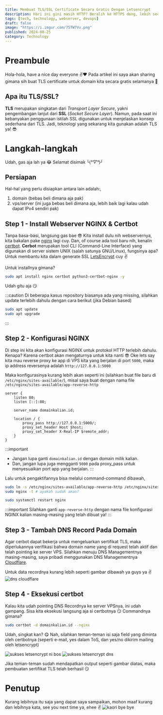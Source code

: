 ```yaml
---
title: Membuat TLS/SSL Certificate Secara Gratis Dengan Letsencrypt
description: Hari ini gini masih HTTP? Beralih ke HTTPS dong, lebih secure 😎😋
tags: [tech, technology, webserver, devops]
draft: false
image: "https://i.imgur.com/75TW7Vv.png"
published: 2024-08-25
category: Technology
---
```


# Preambule
Hola-hola, have a nice day everyone ✌️❤️ Pada artikel ini saya akan sharing gimana sih buat TLS certificate untuk domain kita secara gratis selamanya 🤔

## Apa itu TLS/SSL?
**TLS** merupakan singkatan dari _Transport Layer Secure_, yakni pengembangan lanjut dari **SSL** (_Socket Secure Layer_). Namun, pada saat ini kebanyakan penggunaan istilah SSL digunakan untuk menjelaskan konsep sederhana dari TLS. Jadi, teknologi yang sekarang kita gunakan adalah TLS ya! 😎

# Langkah-langkah
Udah, gas aja lah ya 😂 Selamat disimak ╰(*°▽°*)╯

## Persiapan
Hal-hal yang perlu disiapkan antara lain adalah:,
1. domain (bebas beli dimana aja pak)
2. vps/server (ini juga bebas beli dimana aja, lebih baik lagi kalau udah dapat IPv4 sendiri pak)

## Step 1 - Install Webserver NGINX & Certbot
Tanpa basa-basi, langsung gas bae 😎 Kita install dulu nih webservernya, kita bakalan pake [nginx](https://nginx.org) lagi cuy.
Dan, of course ada tool baru nih, kenalin [certbot](https://certbot.eff.org). **Cerbot** merupakan tool CLI (Command-Line Interface) yang digunakan di server sistem UNIX (salah satunya GNU/Linux), fungsinya apa? Untuk membantu kita dalam generate SSL [LetsEncrypt](https://letsencrypt.org) cuy ✌️

Untuk installnya gimana?
```bash
sudo apt install nginx certbot python3-certbot-nginx -y
```

Udah gitu aja 😏

:::caution
Di beberapa kasus repository biasanya ada yang missing, silahkan update terlebih dahulu dengan cara berikut (jika Debian based)
```bash
sudo apt update
sudo apt upgrade
```
:::

## Step 2 - Konfigurasi NGINX
Di step ini kita akan konfigurasi NGINX untuk protokol HTTP terlebih dahulu. Kenapa? Karena certbot akan mengaturnya untuk kita nanti 😎 Oke lets say kita mau reverse proxy ke app di VPS kita yang berjalan di port `5000`, maka ip address reversenya adalah `http://127.0.0.1:5000`

Maka konfigurasinya kurang lebih akan seperti ini (silahkan buat file baru di `/etc/nginx/sites-available/`), misal saya buat dengan nama file `/etc/nginx/sites-available/app-reverse-http`
```nginx
server {
    listen 80;
    listen [::]:80;

    server_name domainkalian.id;

    location / {
        proxy_pass http://127.0.0.1:5000/;
        proxy_set_header Host $host;
        proxy_set_header X-Real-IP $remote_addr;
    }
}
```

:::important
- Jangan lupa ganti `domainkalian.id` dengan domain milik kalian.
- Dan, jangan lupa juga mengganti `5000` pada proxy_pass untuk menyesuaikan port app yang berjalan.
:::

Lalu untuk pengaktifannya bisa melalui command-command dibawah,
```bash
sudo ln -s /etc/nginx/sites-available/app-reverse-http /etc/nginx/sites-enabled/app-reverse-http
sudo nginx -t # apakah sudah aman?

sudo systemctl restart nginx
```

:::important
Silahkan ganti `app-reverse-http` dengan nama file konfigurasi NGINX kalian masing-masing yang telah dibuat ya!
:::

## Step 3 - Tambah DNS Record Pada Domain
Agar cerbot dapat bekerja untuk mengeluarkan sertifikat TLS, maka diperlukannya verifikasi bahwa domain name yang di request telah aktif dan telah pointing ke server VPS. Silahkan menuju DNS Managementnya masing-masing, saya pribadi menggunakan DNS Managementnya [Cloudflare](https://cloudflare.com).

Untuk data recordnya kurang lebih seperti gambar dibawah ya guys ya ✌️
![dns cloudflare](https://i.imgur.com/LkLCrZU.png)

## Step 4 - Eksekusi certbot
Kalau kita udah pointing DNS Recordnya ke server VPSnya, ini udah gampang. Sisa kita eksekusi langsung aja si certbotnya 😏
Commandnya gimana?
```bash
sudo certbot -d domainkalian.id --nginx
```

Udah, singkat kan? 😋 Nah, silahkan teman-teman isi saja field yang diminta oleh certbotnya (seperti e-mail, yes dalam ToS, dan yes/no dikirim mailing oleh letsencrypt)

![sukses letsencrypt ni bos](https://i.imgur.com/yZIvIu8.png)
![sukses letsencrypt dns](https://i.imgur.com/LaAh8y0.png)

Jika teman-teman sudah mendapatkan output seperti gambar diatas, maka pembuatan sertifikat TLS telah berhasil 😏

# Penutup
Kurang lebihnya itu saja yang dapat saya sampaikan, mohon maaf kurang dan lebihnya kata, see you next time ya, ehee ✌️
![kaori bye bye](https://media1.tenor.com/m/g7aTr2MQ7KkAAAAC/kaori-kaori-peace.gif)
